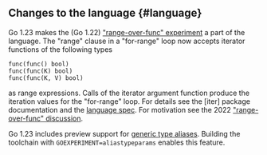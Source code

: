 ## Changes to the language {#language}

<!-- go.dev/issue/61405, CL 557835, CL 584596 -->
Go 1.23 makes the (Go 1.22) ["range-over-func" experiment](/wiki/RangefuncExperiment) a part of the language.
The "range" clause in a "for-range" loop now accepts iterator functions of the following types

	func(func() bool)
	func(func(K) bool)
	func(func(K, V) bool)

as range expressions.
Calls of the iterator argument function produce the iteration values for the "for-range" loop.
For details see the [iter] package documentation and the [language spec](/ref/spec#For_range).
For motivation see the 2022 ["range-over-func" discussion](/issue/56413).

<!-- go.dev/issue/46477, CL 566856, CL 586955, CL 586956 -->
Go 1.23 includes preview support for [generic type aliases](/issue/46477).
Building the toolchain with `GOEXPERIMENT=aliastypeparams` enables this feature.
